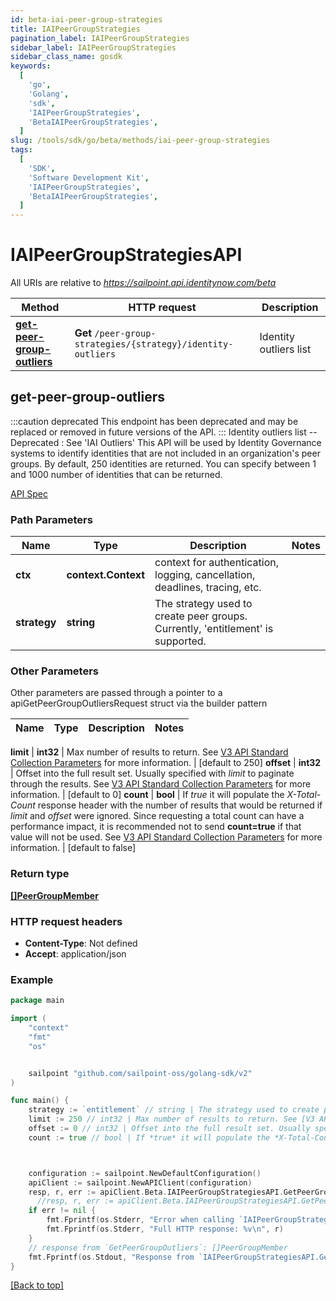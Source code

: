 ```yaml
---
id: beta-iai-peer-group-strategies
title: IAIPeerGroupStrategies
pagination_label: IAIPeerGroupStrategies
sidebar_label: IAIPeerGroupStrategies
sidebar_class_name: gosdk
keywords:
  [
    'go',
    'Golang',
    'sdk',
    'IAIPeerGroupStrategies',
    'BetaIAIPeerGroupStrategies',
  ]
slug: /tools/sdk/go/beta/methods/iai-peer-group-strategies
tags:
  [
    'SDK',
    'Software Development Kit',
    'IAIPeerGroupStrategies',
    'BetaIAIPeerGroupStrategies',
  ]
---
```


# IAIPeerGroupStrategiesAPI

All URIs are relative to *https://sailpoint.api.identitynow.com/beta*

| Method | HTTP request | Description |
| --- | --- | --- |
| [**get-peer-group-outliers**](#get-peer-group-outliers) | **Get** `/peer-group-strategies/{strategy}/identity-outliers` | Identity outliers list |

## get-peer-group-outliers

:::caution deprecated This endpoint has been deprecated and may be replaced or removed in future versions of the API. ::: Identity outliers list -- Deprecated : See 'IAI Outliers' This API will be used by Identity Governance systems to identify identities that are not included in an organization's peer groups. By default, 250 identities are returned. You can specify between 1 and 1000 number of identities that can be returned.

[API Spec](https://developer.sailpoint.com/docs/api/beta/get-peer-group-outliers)

### Path Parameters

| Name | Type | Description | Notes |
| --- | --- | --- | --- |
| **ctx** | **context.Context** | context for authentication, logging, cancellation, deadlines, tracing, etc. |
| **strategy** | **string** | The strategy used to create peer groups. Currently, &#39;entitlement&#39; is supported. |

### Other Parameters

Other parameters are passed through a pointer to a apiGetPeerGroupOutliersRequest struct via the builder pattern

| Name | Type | Description | Notes |
| ---- | ---- | ----------- | ----- |

**limit** | **int32** | Max number of results to return. See [V3 API Standard Collection Parameters](https://developer.sailpoint.com/idn/api/standard-collection-parameters) for more information. | [default to 250] **offset** | **int32** | Offset into the full result set. Usually specified with _limit_ to paginate through the results. See [V3 API Standard Collection Parameters](https://developer.sailpoint.com/idn/api/standard-collection-parameters) for more information. | [default to 0] **count** | **bool** | If _true_ it will populate the _X-Total-Count_ response header with the number of results that would be returned if _limit_ and _offset_ were ignored. Since requesting a total count can have a performance impact, it is recommended not to send **count&#x3D;true** if that value will not be used. See [V3 API Standard Collection Parameters](https://developer.sailpoint.com/idn/api/standard-collection-parameters) for more information. | [default to false]

### Return type

[**[]PeerGroupMember**](../models/peer-group-member)

### HTTP request headers

- **Content-Type**: Not defined
- **Accept**: application/json

### Example

```go
package main

import (
	"context"
	"fmt"
	"os"


	sailpoint "github.com/sailpoint-oss/golang-sdk/v2"
)

func main() {
    strategy := `entitlement` // string | The strategy used to create peer groups. Currently, 'entitlement' is supported. # string | The strategy used to create peer groups. Currently, 'entitlement' is supported.
    limit := 250 // int32 | Max number of results to return. See [V3 API Standard Collection Parameters](https://developer.sailpoint.com/idn/api/standard-collection-parameters) for more information. (optional) (default to 250) # int32 | Max number of results to return. See [V3 API Standard Collection Parameters](https://developer.sailpoint.com/idn/api/standard-collection-parameters) for more information. (optional) (default to 250)
    offset := 0 // int32 | Offset into the full result set. Usually specified with *limit* to paginate through the results. See [V3 API Standard Collection Parameters](https://developer.sailpoint.com/idn/api/standard-collection-parameters) for more information. (optional) (default to 0) # int32 | Offset into the full result set. Usually specified with *limit* to paginate through the results. See [V3 API Standard Collection Parameters](https://developer.sailpoint.com/idn/api/standard-collection-parameters) for more information. (optional) (default to 0)
    count := true // bool | If *true* it will populate the *X-Total-Count* response header with the number of results that would be returned if *limit* and *offset* were ignored.  Since requesting a total count can have a performance impact, it is recommended not to send **count=true** if that value will not be used.  See [V3 API Standard Collection Parameters](https://developer.sailpoint.com/idn/api/standard-collection-parameters) for more information. (optional) (default to false) # bool | If *true* it will populate the *X-Total-Count* response header with the number of results that would be returned if *limit* and *offset* were ignored.  Since requesting a total count can have a performance impact, it is recommended not to send **count=true** if that value will not be used.  See [V3 API Standard Collection Parameters](https://developer.sailpoint.com/idn/api/standard-collection-parameters) for more information. (optional) (default to false)



    configuration := sailpoint.NewDefaultConfiguration()
    apiClient := sailpoint.NewAPIClient(configuration)
    resp, r, err := apiClient.Beta.IAIPeerGroupStrategiesAPI.GetPeerGroupOutliers(context.Background(), strategy).Execute()
	  //resp, r, err := apiClient.Beta.IAIPeerGroupStrategiesAPI.GetPeerGroupOutliers(context.Background(), strategy).Limit(limit).Offset(offset).Count(count).Execute()
    if err != nil {
	    fmt.Fprintf(os.Stderr, "Error when calling `IAIPeerGroupStrategiesAPI.GetPeerGroupOutliers``: %v\n", err)
	    fmt.Fprintf(os.Stderr, "Full HTTP response: %v\n", r)
    }
    // response from `GetPeerGroupOutliers`: []PeerGroupMember
    fmt.Fprintf(os.Stdout, "Response from `IAIPeerGroupStrategiesAPI.GetPeerGroupOutliers`: %v\n", resp)
}
```

[[Back to top]](#)
